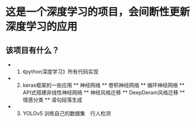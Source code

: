 # 这是一个深度学习的项目，会间断性更新深度学习的应用

## 该项目有什么？
  * 1. 《python深度学习》所有代码实现
  * 2. keras框架的一些应用
      ** 神经网络
      ** 卷积神经网络
      ** 循环神经网络
      ** API式搭建非线性神经网络
      ** 神经风格迁移
      ** DeepDeram风格迁移
      ** 情感分类
      ** 语句段落生成
  * 3. YOLOv5 训练自己的数据集　行人检测
